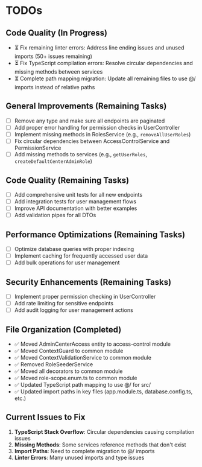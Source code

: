 # TODOs

## Code Quality (In Progress)

- ⏳ Fix remaining linter errors: Address line ending issues and unused imports (50+ issues remaining)
- ⏳ Fix TypeScript compilation errors: Resolve circular dependencies and missing methods between services
- ⏳ Complete path mapping migration: Update all remaining files to use @/ imports instead of relative paths

## General Improvements (Remaining Tasks)

- [ ] Remove any type and make sure all endpoints are paginated
- [ ] Add proper error handling for permission checks in UserController
- [ ] Implement missing methods in RolesService (e.g., `removeAllUserRoles`)
- [ ] Fix circular dependencies between AccessControlService and PermissionService
- [ ] Add missing methods to services (e.g., `getUserRoles`, `createDefaultCenterAdminRole`)

## Code Quality (Remaining Tasks)

- [ ] Add comprehensive unit tests for all new endpoints
- [ ] Add integration tests for user management flows
- [ ] Improve API documentation with better examples
- [ ] Add validation pipes for all DTOs

## Performance Optimizations (Remaining Tasks)

- [ ] Optimize database queries with proper indexing
- [ ] Implement caching for frequently accessed user data
- [ ] Add bulk operations for user management

## Security Enhancements (Remaining Tasks)

- [ ] Implement proper permission checking in UserController
- [ ] Add rate limiting for sensitive endpoints
- [ ] Add audit logging for user management actions

## File Organization (Completed)

- ✅ Moved AdminCenterAccess entity to access-control module
- ✅ Moved ContextGuard to common module
- ✅ Moved ContextValidationService to common module
- ✅ Removed RoleSeederService
- ✅ Moved all decorators to common module
- ✅ Moved role-scope.enum.ts to common module
- ✅ Updated TypeScript path mapping to use @/ for src/
- ✅ Updated import paths in key files (app.module.ts, database.config.ts, etc.)

## Current Issues to Fix

1. **TypeScript Stack Overflow**: Circular dependencies causing compilation issues
2. **Missing Methods**: Some services reference methods that don't exist
3. **Import Paths**: Need to complete migration to @/ imports
4. **Linter Errors**: Many unused imports and type issues
